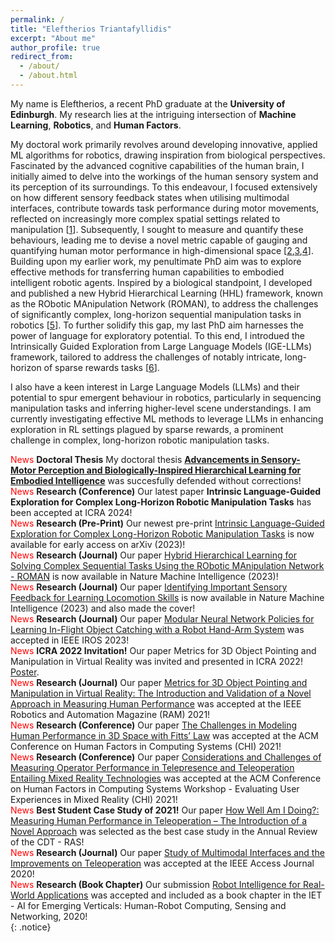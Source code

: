 ```yaml
---
permalink: /
title: "Eleftherios Triantafyllidis"
excerpt: "About me"
author_profile: true
redirect_from: 
  - /about/
  - /about.html
---
```


My name is Eleftherios, a recent PhD graduate at the <b>University of Edinburgh</b>. My research lies at the intriguing intersection of <b>Machine Learning</b>, <b>Robotics</b>, and <b>Human Factors</b>. 

My doctoral work primarily revolves around developing innovative, applied ML algorithms for robotics, drawing inspiration from biological perspectives. Fascinated by the advanced cognitive capabilities of the human brain, I initially aimed to delve into the workings of the human sensory system and its perception of its surroundings. To this endeavour, I focused extensively on how different sensory feedback states when utilising multimodal interfaces, contribute towards task performance during motor movements, reflected on increasingly more complex spatial settings related to manipulation \[[1](https://ieeexplore.ieee.org/abstract/document/9076603)\]. Subsequently, I sought to measure and quantify these behaviours, leading me to devise a novel metric capable of gauging and quantifying human motor performance in high-dimensional space \[[2](https://ieeexplore.ieee.org/abstract/document/9492850),[3](https://dl.acm.org/doi/abs/10.1145/3411763.3443442),[4](https://arxiv.org/abs/2103.12702)\]. Building upon my earlier work, my penultimate PhD aim was to explore effective methods for transferring human capabilities to embodied intelligent robotic agents. Inspired by a biological standpoint, I developed and published a new Hybrid Hierarchical Learning (HHL) framework, known as the RObotic MAnipulation Network (ROMAN), to address the challenges of significantly complex, long-horizon sequential manipulation tasks in robotics \[[5](https://www.nature.com/articles/s42256-023-00709-2)\]. To further solidify this gap, my last PhD aim harnesses the power of language for exploratory potential. To this end, I introdued the Intrinsically Guided Exploration from Large Language Models (IGE-LLMs) framework, tailored to address the challenges of notably intricate, long-horizon of sparse rewards tasks \[[6](https://arxiv.org/abs/2309.16347)\].  

I also have a keen interest in Large Language Models (LLMs) and their potential to spur emergent behaviour in robotics, particularly in sequencing manipulation tasks and inferring higher-level scene understandings. I am currently investigating effective ML methods to leverage LLMs in enhancing exploration in RL settings plagued by sparse rewards, a prominent challenge in complex, long-horizon robotic manipulation tasks.

<span style="color:red"> News </span> **Doctoral Thesis** My doctoral thesis [**Advancements in Sensory-Motor Perception and Biologically-Inspired Hierarchical Learning for Embodied Intelligence**](https://era.ed.ac.uk/handle/1842/41453) was succesfully defended without corrections!<br/> 
<span style="color:red"> News </span> **Research (Conference)** Our latest paper **Intrinsic Language-Guided Exploration for Complex Long-Horizon Robotic Manipulation Tasks** has been accepted at ICRA 2024!<br/> 
<span style="color:red"> News </span> **Research (Pre-Print)** Our newest pre-print [Intrinsic Language-Guided Exploration for Complex Long-Horizon Robotic Manipulation Tasks](https://arxiv.org/abs/2309.16347) is now available for early access on arXiv (2023)!<br/> 
<span style="color:red"> News </span> **Research (Journal)** Our paper [Hybrid Hierarchical Learning for Solving Complex Sequential Tasks Using the RObotic MAnipulation Network - ROMAN](https://www.nature.com/articles/s42256-023-00709-2) is now available in Nature Machine Intelligence (2023)!<br/>
<span style="color:red"> News </span> **Research (Journal)** Our paper [Identifying Important Sensory Feedback for Learning Locomotion Skills](https://www.nature.com/articles/s42256-023-00701-w) is now available in Nature Machine Intelligence (2023) and also made the cover!<br/>
<span style="color:red"> News </span> **Research (Journal)** Our paper [Modular Neural Network Policies for Learning In-Flight Object Catching with a Robot Hand-Arm System]() was accepted in IEEE IROS 2023!<br/>
<span style="color:red"> News </span>  **ICRA 2022 Invitation!** Our paper Metrics for 3D Object Pointing and Manipulation in Virtual Reality was invited and presented in ICRA 2022! [Poster](https://etriantafyllidis.github.io/files/icra_2022_poster_triantafyllidis.pdf). <br/>
<span style="color:red"> News </span> **Research (Journal)** Our paper [Metrics for 3D Object Pointing and Manipulation in Virtual Reality: The Introduction and Validation of a Novel Approach in Measuring Human Performance](https://ieeexplore.ieee.org/abstract/document/9492850) was accepted at the IEEE Robotics and Automation Magazine (RAM) 2021!<br/>
<span style="color:red"> News </span> **Research (Conference)** Our paper [The Challenges in Modeling Human Performance in 3D Space with Fitts’ Law](https://dl.acm.org/doi/abs/10.1145/3411763.3443442) was accepted at the ACM Conference on Human Factors in Computing Systems (CHI) 2021!<br/>
<span style="color:red"> News </span> **Research (Conference)** Our paper [Considerations and Challenges of Measuring Operator Performance in Telepresence and Teleoperation Entailing Mixed Reality Technologies](https://arxiv.org/abs/2103.12702) was accepted at the ACM Conference on Human Factors in Computing Systems Workshop - Evaluating User Experiences in Mixed Reality (CHI) 2021!<br/>
<span style="color:red"> News </span>  **Best Student Case Study of 2021!** Our paper [How Well Am I Doing?: Measuring Human Performance in Teleoperation – The Introduction of a Novel Approach](https://www.edinburgh-robotics.org/sites/default/files/Annual%20Review%202020-21%20Final%20version.pdf#page=62) was selected as the best case study in the Annual Review of the CDT - RAS!<br/>
<span style="color:red"> News </span> **Research (Journal)** Our paper [Study of Multimodal Interfaces and the Improvements on Teleoperation](https://ieeexplore.ieee.org/abstract/document/9076603) was accepted at the IEEE Access Journal 2020!<br/>
<span style="color:red"> News </span> **Research (Book Chapter)** Our submission [Robot Intelligence for Real-World Applications](https://digital-library.theiet.org/content/books/10.1049/pbpc034e_ch4) was accepted and included as a book chapter in the IET - AI for Emerging Verticals: Human-Robot Computing, Sensing and Networking, 2020!<br/>
{: .notice}

<!--
A data-driven personal website
======
Like many other Jekyll-based GitHub Pages templates, academicpages makes you separate the website's content from its form. The content & metadata of your website are in structured markdown files, while various other files constitute the theme, specifying how to transform that content & metadata into HTML pages. You keep these various markdown (.md), YAML (.yml), HTML, and CSS files in a public GitHub repository. Each time you commit and push an update to the repository, the [GitHub pages](https://pages.github.com/) service creates static HTML pages based on these files, which are hosted on GitHub's servers free of charge.

Many of the features of dynamic content management systems (like Wordpress) can be achieved in this fashion, using a fraction of the computational resources and with far less vulnerability to hacking and DDoSing. You can also modify the theme to your heart's content without touching the content of your site. If you get to a point where you've broken something in Jekyll/HTML/CSS beyond repair, your markdown files describing your talks, publications, etc. are safe. You can rollback the changes or even delete the repository and start over -- just be sure to save the markdown files! Finally, you can also write scripts that process the structured data on the site, such as [this one](https://github.com/academicpages/academicpages.github.io/blob/master/talkmap.ipynb) that analyzes metadata in pages about talks to display [a map of every location you've given a talk](https://academicpages.github.io/talkmap.html).

Getting started
======
1. Register a GitHub account if you don't have one and confirm your e-mail (required!)
1. Fork [this repository](https://github.com/academicpages/academicpages.github.io) by clicking the "fork" button in the top right. 
1. Go to the repository's settings (rightmost item in the tabs that start with "Code", should be below "Unwatch"). Rename the repository "[your GitHub username].github.io", which will also be your website's URL.
1. Set site-wide configuration and create content & metadata (see below -- also see [this set of diffs](http://archive.is/3TPas) showing what files were changed to set up [an example site](https://getorg-testacct.github.io) for a user with the username "getorg-testacct")
1. Upload any files (like PDFs, .zip files, etc.) to the files/ directory. They will appear at https://[your GitHub username].github.io/files/example.pdf.  
1. Check status by going to the repository settings, in the "GitHub pages" section

Site-wide configuration
------
The main configuration file for the site is in the base directory in [_config.yml](https://github.com/academicpages/academicpages.github.io/blob/master/_config.yml), which defines the content in the sidebars and other site-wide features. You will need to replace the default variables with ones about yourself and your site's github repository. The configuration file for the top menu is in [_data/navigation.yml](https://github.com/academicpages/academicpages.github.io/blob/master/_data/navigation.yml). For example, if you don't have a portfolio or blog posts, you can remove those items from that navigation.yml file to remove them from the header. 

Create content & metadata
------
For site content, there is one markdown file for each type of content, which are stored in directories like _publications, _talks, _posts, _teaching, or _pages. For example, each talk is a markdown file in the [_talks directory](https://github.com/academicpages/academicpages.github.io/tree/master/_talks). At the top of each markdown file is structured data in YAML about the talk, which the theme will parse to do lots of cool stuff. The same structured data about a talk is used to generate the list of talks on the [Talks page](https://academicpages.github.io/talks), each [individual page](https://academicpages.github.io/talks/2012-03-01-talk-1) for specific talks, the talks section for the [CV page](https://academicpages.github.io/cv), and the [map of places you've given a talk](https://academicpages.github.io/talkmap.html) (if you run this [python file](https://github.com/academicpages/academicpages.github.io/blob/master/talkmap.py) or [Jupyter notebook](https://github.com/academicpages/academicpages.github.io/blob/master/talkmap.ipynb), which creates the HTML for the map based on the contents of the _talks directory).

**Markdown generator**

I have also created [a set of Jupyter notebooks](https://github.com/academicpages/academicpages.github.io/tree/master/markdown_generator
) that converts a CSV containing structured data about talks or presentations into individual markdown files that will be properly formatted for the academicpages template. The sample CSVs in that directory are the ones I used to create my own personal website at stuartgeiger.com. My usual workflow is that I keep a spreadsheet of my publications and talks, then run the code in these notebooks to generate the markdown files, then commit and push them to the GitHub repository.

How to edit your site's GitHub repository
------
Many people use a git client to create files on their local computer and then push them to GitHub's servers. If you are not familiar with git, you can directly edit these configuration and markdown files directly in the github.com interface. Navigate to a file (like [this one](https://github.com/academicpages/academicpages.github.io/blob/master/_talks/2012-03-01-talk-1.md) and click the pencil icon in the top right of the content preview (to the right of the "Raw | Blame | History" buttons). You can delete a file by clicking the trashcan icon to the right of the pencil icon. You can also create new files or upload files by navigating to a directory and clicking the "Create new file" or "Upload files" buttons. 

Example: editing a markdown file for a talk
![Editing a markdown file for a talk](/images/editing-talk.png)

For more info
------
More info about configuring academicpages can be found in [the guide](https://academicpages.github.io/markdown/). The [guides for the Minimal Mistakes theme](https://mmistakes.github.io/minimal-mistakes/docs/configuration/) (which this theme was forked from) might also be helpful. -->
